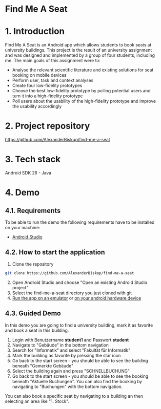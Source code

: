# Find Me A Seat

# 1. Introduction
Find Me A Seat is an Android app which allows students to book seats at university buildings.
This project is the result of an university assignment and was designed and implemented by a group of four students, including me. 
The main goals of this assignment were to:
- Analyse the relevant scientific literature and existing solutions for seat booking on mobile devices
- Perform user, task and context analyses
- Create four low-fidelity prototypes
- Choose the best low-fidelity prototype by polling potential users and turn it into a high-fidelity prototype
- Poll users about the usability of the high-fidelity prototype and improve the usability accordingly

# 2. Project repository
https://github.com/AlexanderBiskup/find-me-a-seat

# 3. Tech stack
Android SDK 29 - Java

# 4. Demo
## 4.1. Requirements
To be able to run the demo the following requirements have to be installed on your machine:
- [Android Studio](https://developer.android.com/studio/)

## 4.2. How to start the application
1. Clone the repository 
```bash
git clone https://github.com/AlexanderBiskup/find-me-a-seat
```
2. Open Android Studio and choose "Open an existing Android Studio project"
3. Select the find-me-a-seat directory you just cloned with git
4. [Run the app on an emulator](https://developer.android.com/studio/run/emulator) or [on your android hardware device](https://developer.android.com/studio/run/device)

## 4.3. Guided Demo
In this demo you are going to find a university building, mark it as favorite and book a seat in this building.

1. Login with Benutzername **student1** and Passwort **student**
2. Navigate to "Gebäude" in the bottom navigation
3. Search for "Informatik" and select "Fakultät für Informatik"
4. Mark the building as favorite by pressing the star icon
5. Go back to the start screen - you should be able to see the building beneath "Gemerkte Gebäude"
6. Select the building again and press "SCHNELLBUCHUNG"
7. Go back to the start screen - you should be able to see the booking beneath "Aktuelle Buchungen". You can also find the booking by navigating to "Buchungen" with the bottom navigation.

You can also book a specific seat by navigating to a building an then selecting an area like "1. Stock".
   
